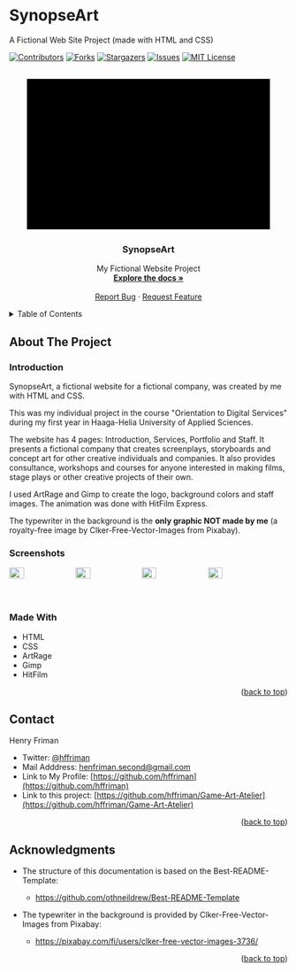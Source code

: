 # SynopseArt
A Fictional Web Site Project (made with HTML and CSS)

<div id="top"></div>
<!--
*** Thanks for checking out the Best-README-Template. If you have a suggestion
*** that would make this better, please fork the repo and create a pull request
*** or simply open an issue with the tag "enhancement".
*** Don't forget to give the project a star!
*** Thanks again! Now go create something AMAZING! :D
-->

<!-- PROJECT SHIELDS -->
<!--
*** I'm using markdown "reference style" links for readability.
*** Reference links are enclosed in brackets [ ] instead of parentheses ( ).
*** See the bottom of this document for the declaration of the reference variables
*** for contributors-url, forks-url, etc. This is an optional, concise syntax you may use.
*** https://www.markdownguide.org/basic-syntax/#reference-style-links
-->
[![Contributors][contributors-shield]][contributors-url]
[![Forks][forks-shield]][forks-url]
[![Stargazers][stars-shield]][stars-url]
[![Issues][issues-shield]][issues-url]
[![MIT License][license-shield]][license-url]


<!-- PROJECT LOGO -->
<br />
<div align="center">
  <a href="https://img.shields.io/github/stars/hffriman/SynopseArt">
    <img src="images/animation.gif" alt="Logo" width="440" height="272">
  </a>
 </div>

<h3 align="center">SynopseArt</h3>

  <p align="center">
    My Fictional Website Project
    <br />
    <a href="https://github.com/hffriman/SynopseArt"><strong>Explore the docs »</strong></a>
    <br />
    <br />
    <a href="https://github.com/hffriman/SynopseArt/issues">Report Bug</a>
    ·
    <a href="https://github.com/hffriman/SynopseArt/issues">Request Feature</a>
  </p>
</div>



<!-- TABLE OF CONTENTS -->
<details>
  <summary>Table of Contents</summary>
  <ol>
    <li>
      <a href="#about-the-project">About The Project</a>
      <ul>
        <li><a href="#introduction">Introduction</a></li>
        <li><a href="#screenshots">Screenshots</a></li>
        <li><a href="#built-with">Built With</a></li>
      </ul>
    </li>
    <li><a href="#license">License</a></li>
    <li><a href="#contact">Contact</a></li>
  </ol>
</details>


<!-- ABOUT THE PROJECT -->
## About The Project


### Introduction

SynopseArt, a fictional website for a fictional company, was created by me with HTML and CSS.

This was my individual project in the course "Orientation to Digital Services" during my first year in Haaga-Helia University of Applied Sciences.

The website has 4 pages: Introduction, Services, Portfolio and Staff. It presents a fictional company that creates screenplays, storyboards and concept art for other creative individuals and companies. It also provides consultance, workshops and courses for anyone interested in making films, stage plays or other creative projects of their own.

I used ArtRage and Gimp to create the logo, background colors and staff images. The animation was done with HitFilm Express.

The typewriter in the background is the <b>only graphic NOT made by me</b> (a royalty-free image by Clker-Free-Vector-Images from Pixabay).

### Screenshots

<div>
   <img src="images/android-screenshot-1.jpg" width="23%" height="23%">
   <img src="images/android-screenshot-2.jpg" width="23%" height="23%">
   <img src="images/android-screenshot-3.jpg" width="23%" height="23%">   
   <img src="images/android-screenshot-4.jpg" width="23%" height="23%">
</div>
<br>
<br>

### Made With

* HTML
* CSS
* ArtRage
* Gimp
* HitFilm

<p align="right">(<a href="#top">back to top</a>)</p>



<!-- CONTACT -->
## Contact

Henry Friman
  * Twitter: [@hffriman](https://twitter.com/@hfffennec)
  * Mail Adddress: henfriman.second@gmail.com
  * Link to My Profile: [https://github.com/hffriman](https://github.com/hffriman)
  * Link to this project: [https://github.com/hffriman/Game-Art-Atelier](https://github.com/hffriman/Game-Art-Atelier)

<p align="right">(<a href="#top">back to top</a>)</p>


<!-- ACKNOWLEDGMENTS -->
## Acknowledgments

* The structure of this documentation is based on the Best-README-Template:
  * https://github.com/othneildrew/Best-README-Template

* The typewriter in the background is provided by Clker-Free-Vector-Images from Pixabay:
  * https://pixabay.com/fi/users/clker-free-vector-images-3736/  

<p align="right">(<a href="#top">back to top</a>)</p>

<!-- MARKDOWN LINKS & IMAGES -->
<!-- https://www.markdownguide.org/basic-syntax/#reference-style-links -->
[contributors-shield]: https://img.shields.io/github/contributors/hffriman/SynopseArt.svg?style=for-the-badge
[contributors-url]: https://github.com/hffriman/SynopseArt/graphs/contributors
[forks-shield]: https://img.shields.io/github/forks/hffriman/SynopseArt.svg?style=for-the-badge
[forks-url]: https://github.com/hffriman/SynopseArt/network/members
[stars-shield]: https://img.shields.io/github/stars/hffriman/SynopseArt?style=for-the-badge
[stars-url]: https://github.com/hffriman/SynopseArt/stargazers
[issues-shield]: https://img.shields.io/github/issues/hffriman/SynopseArt.svg?style=for-the-badge
[issues-url]: https://github.com/hffriman/SynopseArt/issues
[license-shield]: https://img.shields.io/github/license/hffriman/SynopseArt.svg?style=for-the-badge
[license-url]: https://github.com/hffriman/SynopseArt/blob/master/LICENSE.txt
[product-screenshot]: images/screenshot.png
